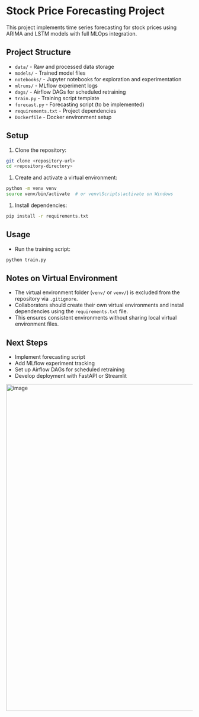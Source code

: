# Stock Price Forecasting Project

This project implements time series forecasting for stock prices using ARIMA and LSTM models with full MLOps integration.

## Project Structure

- `data/` - Raw and processed data storage
- `models/` - Trained model files
- `notebooks/` - Jupyter notebooks for exploration and experimentation
- `mlruns/` - MLflow experiment logs
- `dags/` - Airflow DAGs for scheduled retraining
- `train.py` - Training script template
- `forecast.py` - Forecasting script (to be implemented)
- `requirements.txt` - Project dependencies
- `Dockerfile` - Docker environment setup

## Setup

1. Clone the repository:

```bash
git clone <repository-url>
cd <repository-directory>
```

1. Create and activate a virtual environment:

```bash
python -m venv venv
source venv/bin/activate  # or venv\Scripts\activate on Windows
```

1. Install dependencies:

```bash
pip install -r requirements.txt
```

## Usage

- Run the training script:

```bash
python train.py
```

## Notes on Virtual Environment

- The virtual environment folder (`venv/` or `venv/`) is excluded from the repository via `.gitignore`.
- Collaborators should create their own virtual environments and install dependencies using the `requirements.txt` file.
- This ensures consistent environments without sharing local virtual environment files.

## Next Steps

- Implement forecasting script
- Add MLflow experiment tracking
- Set up Airflow DAGs for scheduled retraining
- Develop deployment with FastAPI or Streamlit

<img width="620" height="882" alt="image" src="https://github.com/user-attachments/assets/156bf84c-4f0c-4f16-a5e3-d2110636128e" />

